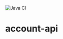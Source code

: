 ![Java CI](https://github.com/alirabiee/account-api/workflows/Java%20CI/badge.svg?branch=master)
# account-api
